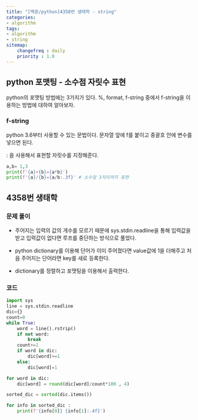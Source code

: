 ```yaml
---
title: "[백준/python]4358번 생태학 - string"
categories:
- algorithm
tags:
- algorithm
- string
sitemap:
    changefreq : daily
    priority : 1.0
---
```


## python 포맷팅 - 소수점 자릿수 표현

python의 포맷팅 방법에는 3가지가 있다. %, format, f-string 중에서 f-string을 이용하는 방법에 대하여 알아보자.

### f-string

python 3.6부터 사용할 수 있는 문법이다. 문자열 앞에 f를 붙이고 중괄호 안에 변수를 넣으면 된다.

: 을 사용해서 표현할 자릿수를 지정해준다.

```python
a,b= 1,3
print(f'{a}+{b}={a*b}')
print(f'{a}/{b}={a/b:.3f}' # 소수점 3자리까지 표현
```

## 4358번 생태학

### 문제 풀이

- 주어지는 입력의 값의 개수를 모르기 때문에 sys.stdin.readline을 통해 입력값을 받고 입력값이 없다면 루프를 중단하는 방식으로 풀었다.

- python dictionary를 이용해 단어가 이미 주어졌다면 value값에 1을 더해주고 처음 주어지는 단어라면 key를 새로 등록한다.
- dictionary를 정렬하고 포맷팅을 이용해서 출력한다.

### 코드

```python
import sys
line = sys.stdin.readline
dic={}
count=0
while True:
    word = line().rstrip()
    if not word:
        break
    count+=1
    if word in dic:
        dic[word]+=1
    else:
        dic[word]=1

for word in dic:
    dic[word] = round(dic[word]/count*100 , 4)

sorted_dic = sorted(dic.items())

for info in sorted_dic :
    print(f'{info[0]} {info[1]:.4f}')
```
